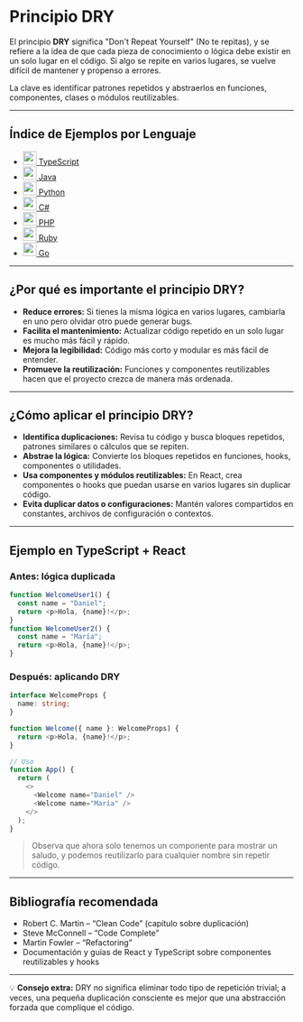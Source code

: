 # Principio DRY

El principio **DRY** significa "Don't Repeat Yourself" (No te repitas), y se refiere a la idea de que cada pieza de conocimiento o lógica debe existir en un solo lugar en el código. Si algo se repite en varios lugares, se vuelve difícil de mantener y propenso a errores.

La clave es identificar patrones repetidos y abstraerlos en funciones, componentes, clases o módulos reutilizables.

---

## Índice de Ejemplos por Lenguaje

- [<img src="https://cdn.jsdelivr.net/gh/devicons/devicon/icons/typescript/typescript-original.svg" width="24"/> TypeScript](./ejemplos/typescript/README.md)
- [<img src="https://cdn.jsdelivr.net/gh/devicons/devicon/icons/java/java-original.svg" width="24"/> Java](./ejemplos/java/README.md)
- [<img src="https://cdn.jsdelivr.net/gh/devicons/devicon/icons/python/python-original.svg" width="24"/> Python](./ejemplos/python/README.md)
- [<img src="https://cdn.jsdelivr.net/gh/devicons/devicon/icons/csharp/csharp-original.svg" width="24"/> C#](./ejemplos/csharp/README.md)
- [<img src="https://cdn.jsdelivr.net/gh/devicons/devicon/icons/php/php-original.svg" width="24"/> PHP](./ejemplos/php/README.md)
- [<img src="https://cdn.jsdelivr.net/gh/devicons/devicon/icons/ruby/ruby-original.svg" width="24"/> Ruby](./ejemplos/ruby/README.md)
- [<img src="https://cdn.jsdelivr.net/gh/devicons/devicon/icons/go/go-original.svg" width="24"/> Go](./ejemplos/go/README.md)

---

## ¿Por qué es importante el principio DRY?

- **Reduce errores:** Si tienes la misma lógica en varios lugares, cambiarla en uno pero olvidar otro puede generar bugs.
- **Facilita el mantenimiento:** Actualizar código repetido en un solo lugar es mucho más fácil y rápido.
- **Mejora la legibilidad:** Código más corto y modular es más fácil de entender.
- **Promueve la reutilización:** Funciones y componentes reutilizables hacen que el proyecto crezca de manera más ordenada.

---

## ¿Cómo aplicar el principio DRY?

- **Identifica duplicaciones:** Revisa tu código y busca bloques repetidos, patrones similares o cálculos que se repiten.
- **Abstrae la lógica:** Convierte los bloques repetidos en funciones, hooks, componentes o utilidades.
- **Usa componentes y módulos reutilizables:** En React, crea componentes o hooks que puedan usarse en varios lugares sin duplicar código.
- **Evita duplicar datos o configuraciones:** Mantén valores compartidos en constantes, archivos de configuración o contextos.

---

## Ejemplo en TypeScript + React

### Antes: lógica duplicada
```typescript
function WelcomeUser1() {
  const name = "Daniel";
  return <p>Hola, {name}!</p>;
}
function WelcomeUser2() {
  const name = "María";
  return <p>Hola, {name}!</p>;
}
```

### Después: aplicando DRY
```typescript
interface WelcomeProps {
  name: string;
}

function Welcome({ name }: WelcomeProps) {
  return <p>Hola, {name}!</p>;
}

// Uso
function App() {
  return (
    <>
      <Welcome name="Daniel" />
      <Welcome name="María" />
    </>
  );
}
```

> Observa que ahora solo tenemos un componente para mostrar un saludo, y podemos reutilizarlo para cualquier nombre sin repetir código.

---

## Bibliografía recomendada

- Robert C. Martin – “Clean Code” (capítulo sobre duplicación)
- Steve McConnell – “Code Complete”
- Martin Fowler – “Refactoring”
- Documentación y guías de React y TypeScript sobre componentes reutilizables y hooks

---

💡 **Consejo extra:**
DRY no significa eliminar todo tipo de repetición trivial; a veces, una pequeña duplicación consciente es mejor que una abstracción forzada que complique el código.
